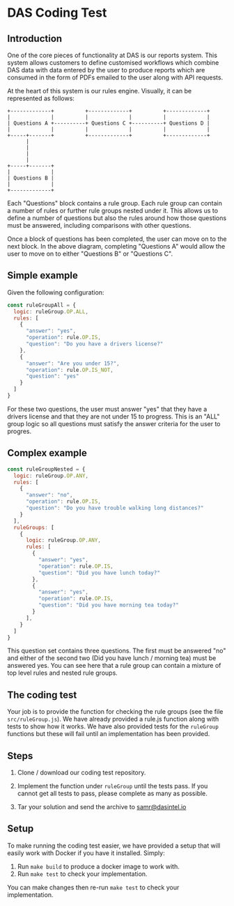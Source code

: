 # DAS Coding Test

## Introduction

One of the core pieces of functionality at DAS is our reports system. This system allows customers to define customised workflows which combine DAS data with data entered by the user to produce reports which are consumed in the form of PDFs emailed to the user along with API requests.

At the heart of this system is our rules engine. Visually, it can be represented as follows:

```
+-------------+          +-------------+          +-------------+
|             |          |             |          |             |
| Questions A +----------+ Questions C +----------+ Questions D |
|             |          |             |          |             |
+-----+-------+          +-------------+          +-------------+
      |
      |
      |
      |
+-----+-------+
|             |
| Questions B |
|             |
+-------------+

```

Each "Questions" block contains a rule group. Each rule group can contain a number of rules or further rule groups nested under it. This allows us to define a number of questions but also the rules around how those questions must be answered, including comparisons with other questions.

Once a block of questions has been completed, the user can move on to the next block. In the above diagram, completing "Questions A" would allow the user to move on to either "Questions B" or "Questions C".

## Simple example

Given the following configuration:

```javascript
const ruleGroupAll = {
  logic: ruleGroup.OP.ALL,
  rules: [
    {
      "answer": "yes",
      "operation": rule.OP.IS,
      "question": "Do you have a drivers license?"
    },
    {
      "answer": "Are you under 15?",
      "operation": rule.OP.IS_NOT,
      "question": "yes"
    }
  ]
}
```

For these two questions, the user must answer "yes" that they have a drivers license and that they are not under 15 to progress. This is an "ALL" group logic so all questions must satisfy the answer criteria for the user to progres.

## Complex example

```javascript
const ruleGroupNested = {
  logic: ruleGroup.OP.ANY,
  rules: [
    {
      "answer": "no",
      "operation": rule.OP.IS,
      "question": "Do you have trouble walking long distances?"
    }
  ],
  ruleGroups: [
    {
      logic: ruleGroup.OP.ANY,
      rules: [
        {
          "answer": "yes",
          "operation": rule.OP.IS,
          "question": "Did you have lunch today?"
        },
        {
          "answer": "yes",
          "operation": rule.OP.IS,
          "question": "Did you have morning tea today?"
        }
      ],
    }
  ]
}
```

This question set contains three questions. The first must be answered "no" and either of the second two (Did you have lunch / morning tea) must be answered yes. You can see here that a rule group can contain a mixture of top level rules and nested rule groups.

## The coding test

Your job is to provide the function for checking the rule groups (see the file `src/ruleGroup.js`). We have already provided a rule.js function along with tests to show how it works. We have also provided tests for the `ruleGroup` functions but these will fail until an implementation has been provided.

## Steps

1. Clone / download our coding test repository.

2. Implement the function under `ruleGroup` until the tests pass. If you cannot get all tests to pass, please complete as many as possible.

3. Tar your solution and send the archive to samr@dasintel.io

## Setup

To make running the coding test easier, we have provided a setup that will easily work with Docker if you have it installed. Simply:

1. Run `make build` to produce a docker image to work with.
2. Run `make test` to check your implementation.

You can make changes then re-run `make test` to check your implementation.

